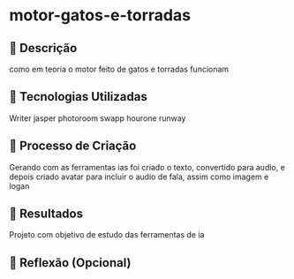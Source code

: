# motor-gatos-e-torradas

## 📒 Descrição
como em teoria o motor feito de gatos e torradas funcionam

## 🤖 Tecnologias Utilizadas
Writer
jasper
photoroom
swapp
hourone
runway

## 🧐 Processo de Criação
Gerando com as ferramentas ias foi criado o texto, convertido para audio, e depois criado avatar para incluir o audio de fala, assim como imagem e logan

## 🚀 Resultados
Projeto com objetivo de estudo das ferramentas de ia

## 💭 Reflexão (Opcional)
